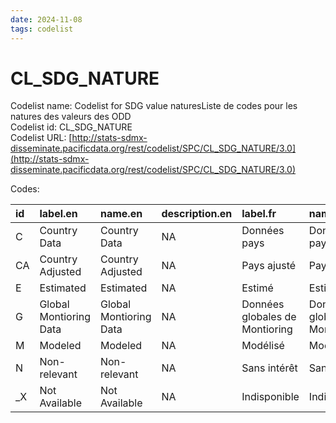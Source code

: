 ```yaml
---
date: 2024-11-08
tags: codelist
---
```


# CL_SDG_NATURE

Codelist name: Codelist for SDG value naturesListe de codes pour les natures des valeurs des ODD  
Codelist id: CL_SDG_NATURE  
Codelist URL: [http://stats-sdmx-disseminate.pacificdata.org/rest/codelist/SPC/CL_SDG_NATURE/3.0](http://stats-sdmx-disseminate.pacificdata.org/rest/codelist/SPC/CL_SDG_NATURE/3.0)  

Codes:  

|id |label.en               |name.en                |description.en |label.fr                       |name.fr                        |description.fr |
|:--|:----------------------|:----------------------|:--------------|:------------------------------|:------------------------------|:--------------|
|C  |Country Data           |Country Data           |NA             |Données pays                   |Données pays                   |NA             |
|CA |Country Adjusted       |Country Adjusted       |NA             |Pays ajusté                    |Pays ajusté                    |NA             |
|E  |Estimated              |Estimated              |NA             |Estimé                         |Estimé                         |NA             |
|G  |Global Montioring Data |Global Montioring Data |NA             |Données globales de Montioring |Données globales de Montioring |NA             |
|M  |Modeled                |Modeled                |NA             |Modélisé                       |Modélisé                       |NA             |
|N  |Non-relevant           |Non-relevant           |NA             |Sans intérêt                   |Sans intérêt                   |NA             |
|_X |Not Available          |Not Available          |NA             |Indisponible                   |Indisponible                   |NA             |
